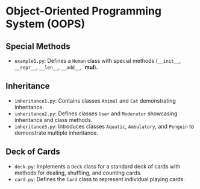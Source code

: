 # Object-Oriented Programming System (OOPS)

## Special Methods
- `example1.py`: Defines a `Human` class with special methods (`__init__`, `__repr__`, `__len__`, `__add__`, `__mul__).

## Inheritance
- `inheritance1.py`: Contains classes `Animal` and `Cat` demonstrating inheritance.
- `inheritance2.py`: Defines classes `User` and `Moderator` showcasing inheritance and class methods.
- `inheritance3.py`: Introduces classes `Aquatic`, `Ambulatory`, and `Penguin` to demonstrate multiple inheritance.

## Deck of Cards
- `deck.py`: Implements a `Deck` class for a standard deck of cards with methods for dealing, shuffling, and counting cards.
- `card.py`: Defines the `Card` class to represent individual playing cards.
